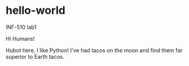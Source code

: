 # hello-world
INF-510 lab1

Hi Humans!

Hubot here, I like Python!
I've had tacos on the moon and find them far superior to Earth tacos.

